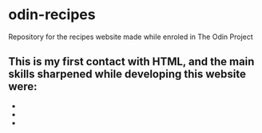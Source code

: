 # odin-recipes
Repository for the recipes website made while enroled in The Odin Project

This is my first contact with HTML, and the main skills sharpened while developing this website were:
-
-
-
-
 
